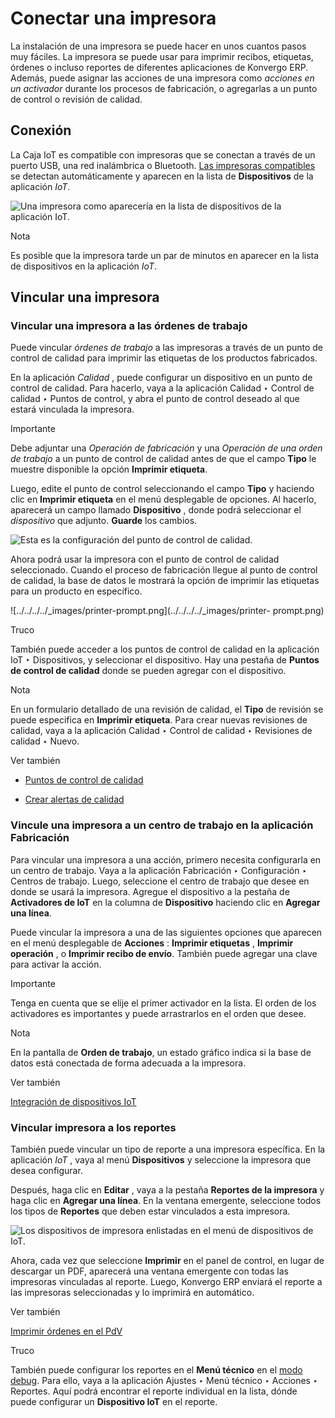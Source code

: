 # Conectar una impresora

La instalación de una impresora se puede hacer en unos cuantos pasos muy
fáciles. La impresora se puede usar para imprimir recibos, etiquetas, órdenes
o incluso reportes de diferentes aplicaciones de Konvergo ERP. Además, puede asignar
las acciones de una impresora como _acciones en un activador_ durante los
procesos de fabricación, o agregarlas a un punto de control o revisión de
calidad.

## Conexión

La Caja IoT es compatible con impresoras que se conectan a través de un puerto
USB, una red inalámbrica o Bluetooth. [Las impresoras
compatibles](https://www.odoo.com/page/iot-hardware) se detectan
automáticamente y aparecen en la lista de **Dispositivos** de la aplicación
_IoT_.

![Una impresora como aparecería en la lista de dispositivos de la aplicación
IoT. ](../../../../_images/printer-detected.png) <div class="alert alert-primary">
<p class="alert-title">
Nota</p><p>Es posible que la impresora tarde un par de minutos en aparecer en la lista de dispositivos en la aplicación <em>IoT</em>.</p>
</div>

## Vincular una impresora

### Vincular una impresora a las órdenes de trabajo

Puede vincular _órdenes de trabajo_ a las impresoras a través de un punto de
control de calidad para imprimir las etiquetas de los productos fabricados.

En la aplicación _Calidad_ , puede configurar un dispositivo en un punto de
control de calidad. Para hacerlo, vaya a la aplicación Calidad ‣ Control de
calidad ‣ Puntos de control, y abra el punto de control deseado al que estará
vinculada la impresora.

<div class="alert alert-warning">
<p class="alert-title">
Importante</p><p>Debe adjuntar una <em>Operación de fabricación</em> y una <em>Operación de una orden de trabajo</em> a un punto de control de calidad antes de que el campo <b>Tipo</b> le muestre disponible la opción <b>Imprimir etiqueta</b>.</p>
</div>

Luego, edite el punto de control seleccionando el campo **Tipo** y haciendo
clic en **Imprimir etiqueta** en el menú desplegable de opciones. Al hacerlo,
aparecerá un campo llamado **Dispositivo** , donde podrá seleccionar el
_dispositivo_ que adjunto. **Guarde** los cambios.

![Esta es la configuración del punto de control de
calidad.](../../../../_images/printer-controlpoint.png)

Ahora podrá usar la impresora con el punto de control de calidad seleccionado.
Cuando el proceso de fabricación llegue al punto de control de calidad, la
base de datos le mostrará la opción de imprimir las etiquetas para un producto
en específico.

![../../../../_images/printer-prompt.png](../../../../_images/printer-
prompt.png) <div class="alert alert-info">
<p class="alert-title">
Truco</p><p>También puede acceder a los puntos de control de calidad en la aplicación IoT ‣ Dispositivos, y seleccionar el dispositivo. Hay una pestaña de <b>Puntos de control de calidad</b> donde se pueden agregar con el dispositivo.</p>
</div> <div class="alert alert-primary">
<p class="alert-title">
Nota</p><p>En un formulario detallado de una revisión de calidad, el <b>Tipo</b> de revisión se puede especifica en <b>Imprimir etiqueta</b>. Para crear nuevas revisiones de calidad, vaya a la aplicación Calidad ‣ Control de calidad ‣ Revisiones de calidad ‣ Nuevo.</p>
</div> <div class="alert alert-secondary">
<p class="alert-title">
Ver también</p><ul>
<li><p><a href="../../../inventory_and_mrp/quality/quality_management/quality_control_points">Puntos de control de calidad</a></p></li>
<li><p><a href="../../../inventory_and_mrp/quality/quality_management/quality_alerts">Crear alertas de calidad</a></p></li>
</ul>
</div>

### Vincule una impresora a un centro de trabajo en la aplicación Fabricación

Para vincular una impresora a una acción, primero necesita configurarla en un
centro de trabajo. Vaya a la aplicación Fabricación ‣ Configuración ‣ Centros
de trabajo. Luego, seleccione el centro de trabajo que desee en donde se usará
la impresora. Agregue el dispositivo a la pestaña de **Activadores de IoT** en
la columna de **Dispositivo** haciendo clic en **Agregar una línea**.

Puede vincular la impresora a una de las siguientes opciones que aparecen en
el menú desplegable de **Acciones** : **Imprimir etiquetas** , **Imprimir
operación** , o **Imprimir recibo de envío**. También puede agregar una clave
para activar la acción.

<div class="alert alert-warning">
<p class="alert-title">
Importante</p><p>Tenga en cuenta que se elije el primer activador en la lista. El orden de los activadores es importantes y puede arrastrarlos en el orden que desee.</p>
</div> <div class="alert alert-primary">
<p class="alert-title">
Nota</p><p>En la pantalla de <b>Orden de trabajo</b>, un estado gráfico indica si la base de datos está conectada de forma adecuada a la impresora.</p>
</div> <div class="alert alert-secondary">
<p class="alert-title">
Ver también</p><p><a href="../../../inventory_and_mrp/manufacturing/management/using_work_centers#workcenter-iot"><span class="std std-ref">Integración de dispositivos IoT</span></a></p>
</div>

### Vincular impresora a los reportes

También puede vincular un tipo de reporte a una impresora específica. En la
aplicación _IoT_ , vaya al menú **Dispositivos** y seleccione la impresora que
desea configurar.

Después, haga clic en **Editar** , vaya a la pestaña **Reportes de la
impresora** y haga clic en **Agregar una línea**. En la ventana emergente,
seleccione todos los tipos de **Reportes** que deben estar vinculados a esta
impresora.

![Los dispositivos de impresora enlistadas en el menú de dispositivos de IoT.
](../../../../_images/printers-listed.png)

Ahora, cada vez que seleccione **Imprimir** en el panel de control, en lugar
de descargar un PDF, aparecerá una ventana emergente con todas las impresoras
vinculadas al reporte. Luego, Konvergo ERP enviará el reporte a las impresoras
seleccionadas y lo imprimirá en automático.

<div class="alert alert-secondary">
<p class="alert-title">
Ver también</p><p><a href="../../../sales/point_of_sale/restaurant/kitchen_printing">Imprimir órdenes en el PdV</a></p>
</div> <div class="alert alert-info">
<p class="alert-title">
Truco</p><p>También puede configurar los reportes en el <b>Menú técnico</b> en el <a href="../../developer_mode#developer-mode"><span class="std std-ref">modo debug</span></a>. Para ello, vaya a la aplicación  Ajustes ‣ Menú técnico ‣ Acciones ‣ Reportes. Aquí podrá encontrar el reporte individual en la lista, dónde puede configurar un <b>Dispositivo IoT</b> en el reporte.</p>
</div>

